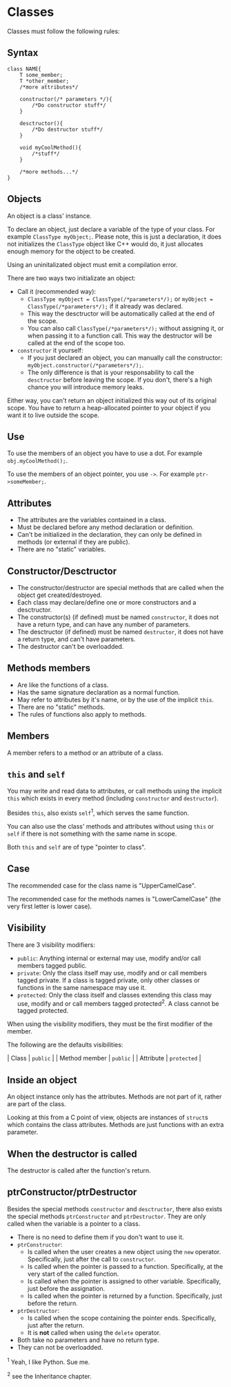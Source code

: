 # Classes

Classes must follow the following rules:

## Syntax

```
class NAME{
    T some_member;
    T *other_member;
    /*more attributes*/

    constructor(/* parameters */){
        /*Do constructor stuff*/
    }

    desctructor(){
        /*Do destructor stuff*/
    }

    void myCoolMethod(){
        /*stuff*/
    }

    /*more methods...*/
}
```

## Objects

An object is a class' instance.

To declare an object, just declare a variable of the type of your class. For example `ClassType myObject;`. Please note, this is just a declaration, it does not initializes the `ClassType` object like C++ would do, it just allocates enough memory for the object to be created.

Using an uninitalizated object must emit a compilation error.

There are two ways two initializate an object:

- Call it (recommended way): 
  - `ClassType myObject = ClassType(/*parameters*/);` or `myObject = ClassType(/*parameters*/);` if it already was declared.
  - This way the desctructor will be automatically called at the end of the scope.
  - You can also call `ClassType(/*parameters*/);` without assigning it, or when passing it to a function call. This way the destructor will be called at the end of the scope too.
- `constructor` it yourself:
  - If you just declared an object, you can manually call the constructor: `myObject.constructor(/*parameters*/);`.
  - The only difference is that is your responsability to call the `desctructor` before leaving the scope. If you don't, there's a high chance you will introduce memory leaks.

Either way, you can't return an object initialized this way out of its original scope. You have to return a heap-allocated pointer to your object if you want it to live outside the scope.

## Use

To use the members of an object you have to use a dot. For example `obj.myCoolMethod();`.

To use the members of an object pointer, you use `->`. For example `ptr->someMember;`.

## Attributes

- The attributes are the variables contained in a class.
- Must be declared before any method declaration or definition.
- Can't be initialized in the declaration, they can only be defined in methods (or external if they are public).
- There are no "static" variables.

## Constructor/Desctructor

- The constructor/destructor are special methods that are called when the object get created/destroyed.
- Each class may declare/define one or more constructors and a desctructor.
- The constructor(s) (if defined) must be named `constructor`, it does not have a return type, and can have any number of parameters.
- The desctructor (if defined) must be named `destructor`, it does not have a return type, and can't have parameters.
- The destructor can't be overloadded.

## Methods members

- Are like the functions of a class.
- Has the same signature declaration as a normal function.
- May refer to attributes by it's name, or by the use of the implicit `this`.
- There are no "static" methods.
- The rules of functions also apply to methods.

## Members

A member refers to a method or an attribute of a class.

## `this` and `self`

You may write and read data to attributes, or call methods using the implicit `this` which exists in every method (including `constructor` and `destructor`).

Besides `this`, also exists `self`<sup>1</sup>, which serves the same function.

You can also use the class' methods and attributes without using `this` or `self` if there is not something with the same name in scope.

Both `this` and `self` are of type "pointer to class".

## Case

The recommended case for the class name is "UpperCamelCase".

The recommended case for the methods names is "LowerCamelCase" (the very first letter is lower case).

## Visibility

There are 3 visibility modifiers:

- `public`: Anything internal or external may use, modify and/or call members tagged public.
- `private`: Only the class itself may use, modify and or call members tagged private. If a class is tagged private, only other classes or functions in the same namespace may use it.
- `protected`: Only the class itself and classes extending this class may use, modify and or call members tagged protected<sup>2</sup>. A class cannot be tagged protected.

When using the visibility modifiers, they must be the first modifier of the member.

The following are the defaults visibilities:

| Class | `public` |
| Method member | `public` |
| Attribute | `protected` |

## Inside an object

An object instance only has the attributes. Methods are not part of it, rather are part of the class.

Looking at this from a C point of view, objects are instances of `struct`s which contains the class attributes. Methods are just functions with an extra parameter.

## When the destructor is called

The destructor is called after the function's return.

## ptrConstructor/ptrDestructor

Besides the special methods `constructor` and `desctructor`, there also exists the special methods `ptrConstructor` and `ptrDestructor`. They are only called when the variable is a pointer to a class.

- There is no need to define them if you don't want to use it.
- `ptrConstructor`:
  - Is called when the user creates a new object using the `new` operator. Specifically, just after the call to `constructor`.
  - Is called when the pointer is passed to a function. Specifically, at the very start of the called function.
  - Is called when the pointer is assigned to other variable. Specifically, just before the assignation.
  - Is called when the pointer is returned by a function. Specifically, just before the return.
- `ptrDestructor`:
  - Is called when the scope containing the pointer ends. Specifically, just after the return.
  - It is **not** called when using the `delete` operator.
- Both take no parameters and have no return type.
- They can not be overloadded.


<sup>1</sup> Yeah, I like Python. Sue me.

<sup>2</sup> see the Inheritance chapter.
